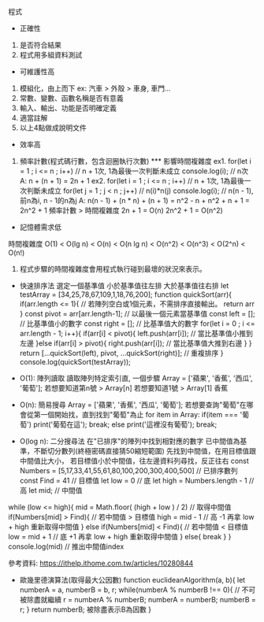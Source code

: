 程式
- 正確性
1. 是否符合結果
2. 程式用多組資料測試
- 可維護性高
1. 模組化，由上而下 ex: 汽車 > 外殼 > 車身, 車門...
2. 常數、變數、函數名稱是否有意義
3. 輸入、輸出、功能是否明確定義
4. 適當註解
5. 以上4點做成說明文件
- 效率高
1. 頻率計數(程式碼行數，包含迴圈執行次數) 
*** 影響時間複雜度
    ex1. 
        for(let i = 1 ; i <= n ; i++) // n + 1次, 1為最後一次判斷未成立 
            console.log(i); // n次
        A: n + (n + 1) = 2n + 1
    ex2.
        for(let i = 1 ; i <= n ; i++) // n + 1次, 1為最後一次判斷未成立 
            for(let j = 1 ; j < n ; j++) // n(i)*n(j)
                console.log(i); // n(n - 1), 前n為i, n - 1的n為j
        A: n(n - 1) + (n * n) + (n + 1) = n^2 - n + n^2 + n + 1 = 2n^2 + 1
頻率計數 > 時間複雜度
2n + 1 = O(n)
2n^2 + 1 = O(n^2)

- 記憶體需求低

時間複雜度
O(1) < O(lg n) < O(n) < O(n lg n) < O(n^2) < O(n^3) < O(2^n) < O(n!)
1. 程式步驟的時間複雜度會用程式執行碰到最壞的狀況來表示。

- 快速排序法
選定一個基準值
小於基準值往左排
大於基準值往右排
let testArray = [34,25,78,67,109,1,18,76,200];
function quickSort(arr){
	if(arr.length <= 1){ // 若陣列空白或1個元素，不需排序直接輸出。
    	return arr
    }
  	const pivot = arr[arr.length-1]; // 以最後一個元素當基準值
  	const left = []; // 比基準值小的數字
	const right = []; // 比基準值大的數字
  	for(let i = 0 ; i <= arr.length - 1; i++){
    	if(arr[i] < pivot){
          left.push(arr[i]); // 當比基準值小推到左邊
        }else if(arr[i] > pivot){
          right.push(arr[i]); // 當比基準值大推到右邊
        }
    }
  	return [...quickSort(left), pivot, ...quickSort(right)]; // 重複排序
}
console.log(quickSort(testArray));

- O(1): 陣列讀取
讀取陣列特定索引直, 一個步驟
Array = ['蘋果', '香蕉', '西瓜', '葡萄'];
若想要知道第n號 > Array[n]
若想要知道1號 > Array[1] 香蕉

- O(n): 簡易搜尋
Array = ['蘋果', '香蕉', '西瓜', '葡萄'];
若想要查詢"葡萄"在哪
會從第一個開始找，直到找到"葡萄"為止
for item in Array:
    if(item === '葡萄')
        print('葡萄在這');
        break;
    else
        print('這裡沒有葡萄');
        break;

- O(log n): 二分搜尋法
在"已排序"的陣列中找到相對應的數字
已中間值為基準，不斷切分數列(終極密碼直接猜50縮短範圍)
先找到中間值，在用目標值跟中間值比大小，
若目標值小於中間值，往左邊資料列尋找，反正往右
const Numbers = [5,17,33,41,55,61,80,100,200,300,400,500] // 已排序數列
const Find = 41 // 目標值
let low = 0 // 底
let high = Numbers.length - 1 // 高
let mid; // 中間值

while (low <= high){ 
	mid = Math.floor( (high + low ) / 2) // 取得中間值
    if(Numbers[mid] > Find){ // 若中間值 > 目標值
    	high = mid - 1 // 高 -1 再拿 low + high 重新取得中間值
    } 
    else if(Numbers[mid] < Find){ // 若中間值 < 目標值
        low = mid + 1 // 底 +1 再拿 low + high 重新取得中間值
    }
    else{
        break
    }
}
console.log(mid) // 推出中間值index

參考資料:
https://ithelp.ithome.com.tw/articles/10280844

- 歐幾里德演算法(取得最大公因數)
function euclideanAlgorithm(a, b){
    let numberA = a, numberB = b, r;
    while(numberA % numberB !== 0){ // 不可被除盡就繼續
        r = numberA % numberB;
        numberA = numberB;
        numberB = r;
    }
    return numberB; 被除盡表示B為因數
}
